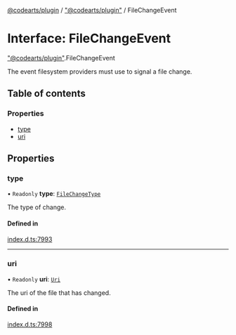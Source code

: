 [@codearts/plugin](../README.md) / ["@codearts/plugin"](../modules/_codearts_plugin_.md) / FileChangeEvent

# Interface: FileChangeEvent

["@codearts/plugin"](../modules/_codearts_plugin_.md).FileChangeEvent

The event filesystem providers must use to signal a file change.

## Table of contents

### Properties

- [type](codearts_plugin_.FileChangeEvent.md#type)
- [uri](codearts_plugin_.FileChangeEvent.md#uri)

## Properties

### type

• `Readonly` **type**: [`FileChangeType`](../enums/codearts_plugin_.FileChangeType.md)

The type of change.

#### Defined in

[index.d.ts:7993](https://github.com/shuyaqian/cloudide-plugin-api/blob/5b69219/index.d.ts#L7993)

___

### uri

• `Readonly` **uri**: [`Uri`](../classes/codearts_plugin_.Uri.md)

The uri of the file that has changed.

#### Defined in

[index.d.ts:7998](https://github.com/shuyaqian/cloudide-plugin-api/blob/5b69219/index.d.ts#L7998)
